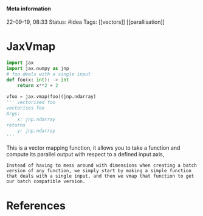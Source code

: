 #### Meta information
22-09-19, 08:33
Status: #idea
Tags: [[vectors]] [[parallisation]] 





# JaxVmap
```python
import jax
import jax.numpy as jnp
# foo deals with a single input
def foo(x: int): -> int
	return x**2 + 2
	
vfoo = jax.vmap(foo)(jnp.ndarray)
''' vectorised foo
vectorises foo
Args:
	x: jnp.ndarray
returns
	y: jnp.ndarray
'''


```

This is a vector mapping function, it allows you to take a function and compute its parallel output with respect to a defined input axis,

```ad-important
Instead of having to mess around with dimensions when creating a batch version of any function, we simply start by making a simple function that deals with a single input, and then we vmap that function to get our batch compatible version.
```




# References
